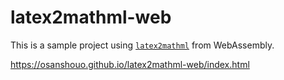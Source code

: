 # latex2mathml-web

This is a sample project using [`latex2mathml`](https://github.com/osanshouo/latex2mathml) from WebAssembly.

https://osanshouo.github.io/latex2mathml-web/index.html
